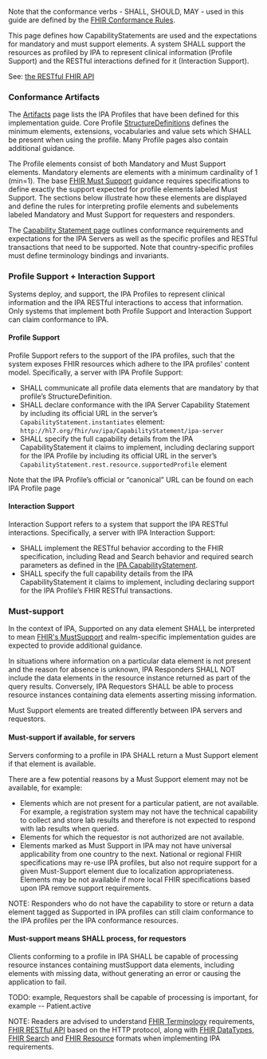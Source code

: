 Note that the conformance verbs - SHALL, SHOULD, MAY - used in this guide are defined by the [FHIR Conformance Rules](http://hl7.org/fhir/conformance-rules.html).

This page defines how CapabilityStatements are used and the expectations for mandatory and must support elements. A system SHALL support the resources as profiled by IPA to represent clinical information (Profile Support) and the RESTful interactions defined for it (Interaction Support). 


See: [the RESTful FHIR API](http://hl7.org/fhir/R4/http.html)


### Conformance Artifacts
The [Artifacts](artifacts.html) page lists the IPA Profiles that have been defined for this implementation guide. Core Profile [StructureDefinitions](http://hl7.org/fhir/R4/structuredefinition.html) defines the minimum elements, extensions, vocabularies and value sets which SHALL be present when using the profile. Many Profile pages also contain additional guidance.

The Profile elements consist of both Mandatory and Must Support elements. Mandatory elements are elements with a minimum cardinality of 1 (min=1). The base [FHIR Must Support](http://hl7.org/fhir/R4/profiling.html#mustsupport) guidance requires specifications to define exactly the support expected for profile elements labeled Must Support. The sections below illustrate how these elements are displayed and define the rules for interpreting profile elements and subelements labeled Mandatory and Must Support for requesters and responders.

The [Capability Statement page](CapabilityStatement-ipa-server.html) outlines conformance requirements and expectations for the IPA Servers as well as the specific profiles and RESTful transactions that need to be supported. Note that country-specific profiles must define terminology bindings and invariants. 

### Profile Support + Interaction Support
Systems deploy, and support, the IPA Profiles to represent clinical information and the IPA RESTful interactions to access that information. Only systems that implement both Profile Support and Interaction Support can claim conformance to IPA. 

#### Profile Support
Profile Support refers to the support of the IPA profiles, such that the system exposes FHIR resources which adhere to the IPA profiles' content model. Specifically, a server with IPA Profile Support:
* SHALL communicate all profile data elements that are mandatory by that profile’s StructureDefinition. 
* SHALL declare conformance with the IPA Server Capability Statement by including its official URL in the server’s `CapabilityStatement.instantiates` element: `http://hl7.org/fhir/uv/ipa/CapabilityStatement/ipa-server`
* SHALL specify the full capability details from the IPA CapabilityStatement it claims to implement, including declaring support for the IPA Profile by including its official URL in the server’s `CapabilityStatement.rest.resource.supportedProfile` element

Note that the IPA Profile’s official or “canonical” URL can be found on each IPA Profile page

#### Interaction Support
Interaction Support refers to a system that support the IPA RESTful interactions. Specifically, a server with IPA Interaction Support:
* SHALL implement the RESTful behavior according to the FHIR specification, including Read and Search behavior and required search parameters as defined in the [IPA CapabilityStatement](CapabilityStatement-ipa-server.html#resourcesSummary1).
* SHALL specify the full capability details from the IPA CapabilityStatement it claims to implement, including declaring support for the IPA Profile’s FHIR RESTful transactions.

### Must-support
In the context of IPA, Supported on any data element SHALL be interpreted to mean [FHIR's MustSupport](https://www.hl7.org/fhir/conformance-rules.html#mustSupport) and realm-specific implementation guides are expected to provide additional guidance. 

In situations where information on a particular data element is not present and the reason for absence is unknown, IPA Responders SHALL NOT include the data elements in the resource instance returned as part of the query results. Conversely, IPA Requestors SHALL be able to process resource instances containing data elements asserting missing information.

Must Support elements are treated differently between IPA servers and requestors. 

#### Must-support if available, for servers
Servers conforming to a profile in IPA SHALL return a Must Support element if that element is available. 

There are a few potential reasons by a Must Support element may not be available, for example:
* Elements which are not present for a particular patient, are not available. For example, a registration system may not have the technical capability to collect and store lab results and therefore is not expected to respond with lab results when queried.
* Elements for which the requestor is not authorized are not available.
* Elements marked as Must Support in IPA may not have universal applicability from one country to the next. National or regional FHIR specifications may re-use IPA profiles, but also not require support for a given Must-Support element due to localization appropriateness. Elements may be not available if more local FHIR specifications based upon IPA remove support requirements.  

NOTE: Responders who do not have the capability to store or return a data element tagged as Supported in IPA profiles can still claim conformance to the IPA profiles per the IPA  conformance resources.



#### Must-support means SHALL process, for requestors
Clients conforming to a profile in IPA SHALL be capable of processing resource instances containing mustSupport data elements, including elements with missing data, without generating an error or causing the application to fail.

TODO: example, Requestors shall be capable of processing is important, for example -- Patient.active 

NOTE: Readers are advised to understand [FHIR Terminology](http://hl7.org/fhir/R4/terminologies.html) requirements, [FHIR RESTful API](http://hl7.org/fhir/R4/http.html) based on the HTTP protocol, along with [FHIR DataTypes](http://hl7.org/fhir/R4/datatypes.html), [FHIR Search](http://hl7.org/fhir/R4/search.html) and [FHIR Resource](http://hl7.org/fhir/R4/resource.html) formats when implementing IPA requirements.
